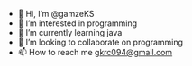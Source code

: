 - 👋 Hi, I’m @gamzeKS
- 👀 I’m interested in programming
- 🌱 I’m currently learning java
- 💞️ I’m looking to collaborate on programming
- 📫 How to reach me gkrc094@gmail.com

<!---
gamzeKS/gamzeKS is a ✨ special ✨ repository because its `README.md` (this file) appears on your GitHub profile.
You can click the Preview link to take a look at your changes.
--->
